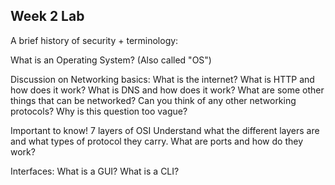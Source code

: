 ## Week 2 Lab

A brief history of security + terminology:

What is an Operating System? (Also called "OS")

Discussion on Networking basics:
  What is the internet?
  What is HTTP and how does it work?
  What is DNS and how does it work?
  What are some other things that can be networked?
    Can you think of any other networking protocols?
      Why is this question too vague?

Important to know!
  7 layers of OSI
    Understand what the different layers are and what types of protocol they carry.
  What are ports and how do they work?

Interfaces:
  What is a GUI?
  What is a CLI?
    

